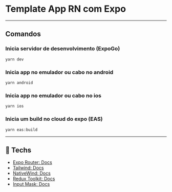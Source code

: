 # Template App RN com Expo

---

## Comandos

### Inicia servidor de desenvolvimento (ExpoGo)

```
yarn dev
```

### Inicia app no emulador ou cabo no android

```
yarn android
```

### Inicia app no emulador ou cabo no ios

```
yarn ios
```

### Inicia um build no cloud do expo (EAS)

```
yarn eas:build
```

---

## 📝 Techs

- [Expo Router: Docs](https://expo.github.io/router)
- [Tailwind: Docs](https://tailwindcss.com/docs)
- [NativeWind: Docs](https://www.nativewind.dev)
- [Redux Toolkit: Docs](https://redux-toolkit.js.org/)
- [Input Mask: Docs](https://github.com/akinncar/react-native-mask-text)
